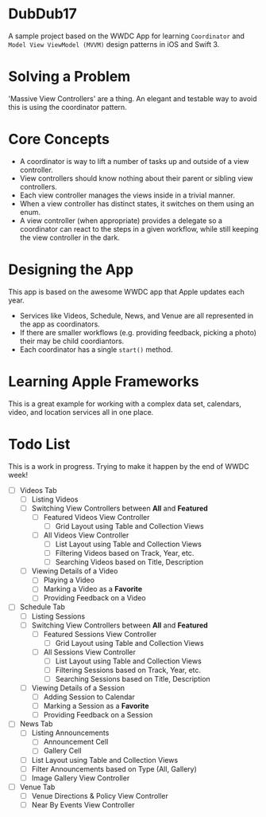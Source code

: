 # DubDub17
A sample project based on the WWDC App for learning `Coordinator` and `Model View ViewModel (MVVM)` design patterns in iOS and Swift 3.

# Solving a Problem
'Massive View Controllers' are a thing. An elegant and testable way to avoid this is using the coordinator pattern.

# Core Concepts

- A coordinator is way to lift a number of tasks up and outside of a view controller. 
- View controllers should know nothing about their parent or sibling view controllers.
- Each view controller manages the views inside in a trivial manner.
- When a view controller has distinct states, it switches on them using an enum.
- A view controller (when appropriate) provides a delegate so a coordinator can react to the steps in a given workflow, while still keeping the view controller in the dark. 

# Designing the App
This app is based on the awesome WWDC app that Apple updates each year.

- Services like Videos, Schedule, News, and Venue are all represented in the app as coordinators.
- If there are smaller workflows (e.g. providing feedback, picking a photo) their may be child coordiantors.
- Each coordinator has a single `start()` method.

# Learning Apple Frameworks
This is a great example for working with a complex data set, calendars, video, and location services all in one place.

# Todo List
This is a work in progress. Trying to make it happen by the end of WWDC week!

- [ ] Videos Tab
  - [ ] Listing Videos
  - [ ] Switching View Controllers between **All** and **Featured**
    - [ ] Featured Videos View Controller
      - [ ] Grid Layout using Table and Collection Views
    - [ ] All Videos View Controller
      - [ ] List Layout using Table and Collection Views
      - [ ] Filtering Videos based on Track, Year, etc.
      - [ ] Searching Videos based on Title, Description
  - [ ] Viewing Details of a Video
    - [ ] Playing a Video
    - [ ] Marking a Video as a **Favorite**
    - [ ] Providing Feedback on a Video
- [ ] Schedule Tab
  - [ ] Listing Sessions
  - [ ] Switching View Controllers between **All** and **Featured**
    - [ ] Featured Sessions View Controller
      - [ ] Grid Layout using Table and Collection Views
    - [ ] All Sessions View Controller
      - [ ] List Layout using Table and Collection Views
      - [ ] Filtering Sessions based on Track, Year, etc.
      - [ ] Searching Sessions based on Title, Description
  - [ ] Viewing Details of a Session
    - [ ] Adding Session to Calendar
    - [ ] Marking a Session as a **Favorite**
    - [ ] Providing Feedback on a Session
- [ ] News Tab
  - [ ] Listing Announcements
    - [ ] Announcement Cell
    - [ ] Gallery Cell
  - [ ] List Layout using Table and Collection Views
  - [ ] Filter Announcements based on Type (All, Gallery)
  - [ ] Image Gallery View Controller
- [ ] Venue Tab
  - [ ] Venue Directions & Policy View Controller
  - [ ] Near By Events View Controller

